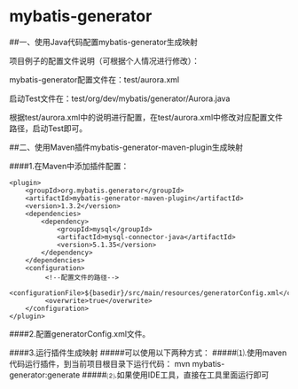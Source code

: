 # mybatis-generator
##一、使用Java代码配置mybatis-generator生成映射

项目例子的配置文件说明（可根据个人情况进行修改）：

mybatis-generator配置文件在：test/aurora.xml

启动Test文件在：test/org/dev/mybatis/generator/Aurora.java


根据test/aurora.xml中的说明进行配置，在test/aurora.xml中修改对应配置文件路径，启动Test即可。


##二、使用Maven插件mybatis-generator-maven-plugin生成映射

####1.在Maven中添加插件配置：

    <plugin>
        <groupId>org.mybatis.generator</groupId>
        <artifactId>mybatis-generator-maven-plugin</artifactId>
        <version>1.3.2</version>
        <dependencies>
            <dependency>
                <groupId>mysql</groupId>
                <artifactId>mysql-connector-java</artifactId>
                <version>5.1.35</version>
            </dependency>
        </dependencies>
        <configuration>
             <!--配置文件的路径-->
             <configurationFile>${basedir}/src/main/resources/generatorConfig.xml</configurationFile> 
             <overwrite>true</overwrite>
        </configuration>
    </plugin>
    
####2.配置generatorConfig.xml文件。

####3.运行插件生成映射
#####可以使用以下两种方式：
#####⑴.使用maven代码运行插件，到当前项目根目录下运行代码：
    mvn mybatis-generator:generate 
#####⑵.如果使用IDE工具，直接在工具里面运行即可
